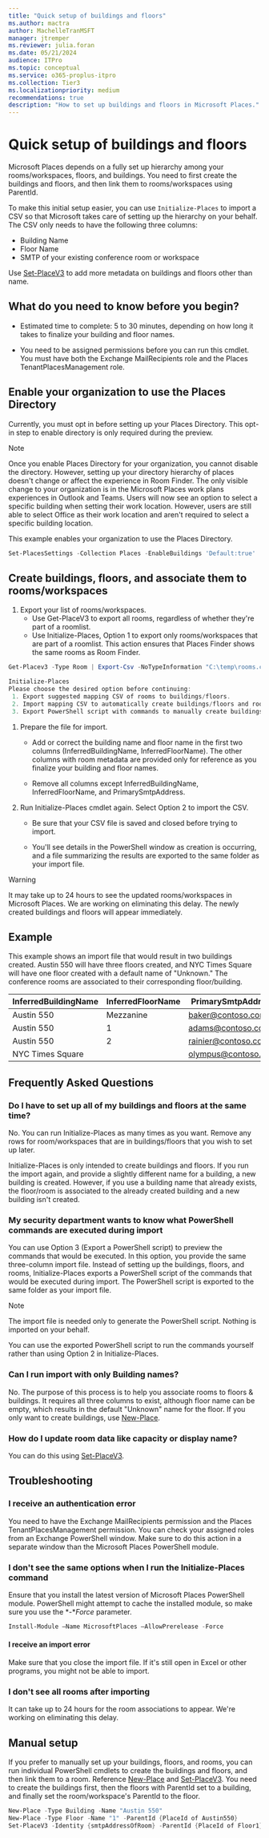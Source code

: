 ```yaml
---
title: "Quick setup of buildings and floors"
ms.author: mactra
author: MachelleTranMSFT
manager: jtremper
ms.reviewer: julia.foran
ms.date: 05/21/2024
audience: ITPro
ms.topic: conceptual
ms.service: o365-proplus-itpro
ms.collection: Tier3
ms.localizationpriority: medium
recommendations: true
description: "How to set up buildings and floors in Microsoft Places."
---
```


# Quick setup of buildings and floors

Microsoft Places depends on a fully set up hierarchy among your rooms/workspaces, floors, and buildings. You need to first create the buildings and floors, and then link them to rooms/workspaces using ParentId.

To make this initial setup easier, you can use `Initialize-Places` to import a CSV so that Microsoft takes care of setting up the hierarchy on your behalf. The CSV only needs to have the following three columns:

* Building Name
* Floor Name
* SMTP of your existing conference room or workspace

Use [Set-PlaceV3](../powershell/set-placev3.md) to add more metadata on buildings and floors other than name.

## What do you need to know before you begin?

* Estimated time to complete: 5 to 30 minutes, depending on how long it takes to finalize your building and floor names.

* You need to be assigned permissions before you can run this cmdlet. You must have both the Exchange MailRecipients role and the Places TenantPlacesManagement role.

## Enable your organization to use the Places Directory

Currently, you must opt in before setting up your Places Directory. This opt-in step to enable directory is only required during the preview.

> [!NOTE]
> Once you enable Places Directory for your organization, you cannot disable the directory. However, setting up your directory hierarchy of places doesn't change or affect the experience in Room Finder. The only visible change to your organization is in the Microsoft Places work plans experiences in Outlook and Teams. Users will now see an option to select a specific building when setting their work location. However, users are still able to select Office as their work location and aren't required to select a specific building location.

This example enables your organization to use the Places Directory.

```powershell
Set-PlacesSettings -Collection Places -EnableBuildings 'Default:true'
```

## Create buildings, floors, and associate them to rooms/workspaces

1. Export your list of rooms/workspaces.
   * Use Get-PlaceV3 to export all rooms, regardless of whether they're part of a roomlist.  
   * Use Initialize-Places, Option 1 to export only rooms/workspaces that are part of a roomlist. This action ensures that Places Finder shows the same rooms as Room Finder.

```powershell
Get-Placev3 -Type Room | Export-Csv -NoTypeInformation "C:\temp\rooms.csv"
```

```powershell
Initialize-Places
Please choose the desired option before continuing:
 1. Export suggested mapping CSV of rooms to buildings/floors.
 2. Import mapping CSV to automatically create buildings/floors and room mappings.
 3. Export PowerShell script with commands to manually create buildings/floors and room mappings based on an imported CSV.
```

1. Prepare the file for import.

   * Add or correct the building name and floor name in the first two columns (InferredBuildingName, InferredFloorName). The other columns with room metadata are provided only for reference as you finalize your building and floor names.

   * Remove all columns except InferredBuildingName, InferredFloorName, and PrimarySmtpAddress.

1. Run Initialize-Places cmdlet again. Select Option 2 to import the CSV.
   * Be sure that your CSV file is saved and closed before trying to import.

   * You'll see details in the PowerShell window as creation is occurring, and a file summarizing the results are exported to the same folder as your import file.

> [!WARNING]
> It may take up to 24 hours to see the updated rooms/workspaces in Microsoft Places. We are working on eliminating this delay. The newly created buildings and floors will appear immediately.
>
## Example

This example shows an import file that would result in two buildings created. Austin 550 will have three floors created, and NYC Times Square will have one floor created with a default name of "Unknown." The conference rooms are associated to their corresponding floor/building.

| InferredBuildingName | InferredFloorName | PrimarySmtpAddress |
| -------- | -------- | -------- |
|Austin 550|Mezzanine|<baker@contoso.com>|
|Austin 550|1|<adams@contoso.com>|
|Austin 550|2|<rainier@contoso.com>|
|NYC Times Square||<olympus@contoso.com>|

## Frequently Asked Questions

### Do I have to set up all of my buildings and floors at the same time?

No. You can run Initialize-Places as many times as you want. Remove any rows for room/workspaces that are in buildings/floors that you wish to set up later.

Initialize-Places is only intended to create buildings and floors. If you run the import again, and provide a slightly different name for a building, a new building is created. However, if you use a building name that already exists, the floor/room is associated to the already created building and a new building isn't created.

### My security department wants to know what PowerShell commands are executed during import

You can use Option 3 (Export a PowerShell script) to preview the commands that would be executed. In this option, you provide the same three-column import file. Instead of setting up the buildings, floors, and rooms, Initialize-Places exports a PowerShell script of the commands that would be executed during import. The PowerShell script is exported to the same folder as your import file.

> [!NOTE]
> The import file is needed only to generate the PowerShell script. Nothing is imported on your behalf.

You can use the exported PowerShell script to run the commands yourself rather than using Option 2 in Initialize-Places.

### Can I run import with only Building names?

No. The purpose of this process is to help you associate rooms to floors & buildings. It requires all three columns to exist, although floor name can be empty, which results in the default "Unknown" name for the floor. If you only want to create buildings, use [New-Place](../powershell/new-place.md).

### How do I update room data like capacity or display name?

You can do this using [Set-PlaceV3](../powershell/set-placev3.md).

## Troubleshooting

### I receive an authentication error

You need to have the Exchange MailRecipients permission and the Places TenantPlacesManagement permission. You can check your assigned roles from an Exchange PowerShell window. Make sure to do this action in a separate window than the Microsoft Places PowerShell module.

### I don't see the same options when I run the Initialize-Places command

Ensure that you install the latest version of Microsoft Places PowerShell module. PowerShell might attempt to cache the installed module, so make sure you use the *-**Force* parameter.

```powershell
Install-Module –Name MicrosoftPlaces –AllowPrerelease -Force
```

#### I receive an import error

Make sure that you close the import file. If it's still open in Excel or other programs, you might not be able to import.

### I don't see all rooms after importing

It can take up to 24 hours for the room associations to appear. We're working on eliminating this delay.

## Manual setup

If you prefer to manually set up your buildings, floors, and rooms, you can run individual PowerShell cmdlets to create the buildings and floors, and then link them to a room. Reference [New-Place](../powershell/new-place.md) and [Set-PlaceV3](../powershell/set-placev3.md). You need to create the buildings first, then the floors with ParentId set to a building, and finally set the room/workspace's ParentId to the floor.

```powershell
New-Place -Type Building -Name "Austin 550"
New-Place -Type Floor -Name "1" -ParentId {PlaceId of Austin550}
Set-PlaceV3 -Identity {smtpAddressOfRoom} -ParentId {PlaceId of Floor1}
```
